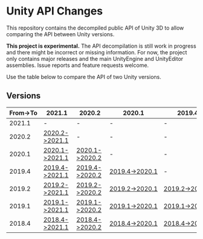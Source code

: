 # Unity API Changes

This repository contains the decompiled public API of Unity 3D to allow comparing the API between Unity versions.

**This project is experimental.** The API decompilation is still work in progress and there might be incorrect or missing information. For now, the project only contains major releases and the main UnityEngine and UnityEditor assemblies. Issue reports and feature requests welcome.

Use the table below to compare the API of two Unity versions.

## Versions

From→To | 2021.1 | 2020.2 | 2020.1 | 2019.4
--- | --- | --- | --- | ---
2021.1 | - | - | - | -
2020.2 | [2020.2->2021.1] | - | - | -
2020.1 | [2020.1->2021.1] | [2020.1->2020.2] | - | -
2019.4 | [2019.4->2021.1] | [2019.4->2020.2] | [2019.4→2020.1] | -
2019.2 | [2019.2->2021.1] | [2019.2->2020.2] | [2019.2→2020.1] | [2019.2→2019.4]
2019.1 | [2019.1->2021.1] | [2019.1->2020.2] | [2019.1→2020.1] | [2019.1→2019.4]
2018.4 | [2018.4->2021.1] | [2018.4->2020.2] | [2018.4→2020.1] | [2018.4→2019.4]

[2020.2->2021.1]: https://github.com/sttz/unity-api-diff/compare/unity/2020.2..unity/2021.1
[2020.1->2021.1]: https://github.com/sttz/unity-api-diff/compare/unity/2020.1..unity/2021.1
[2019.4->2021.1]: https://github.com/sttz/unity-api-diff/compare/unity/2019.4..unity/2021.1
[2019.2->2021.1]: https://github.com/sttz/unity-api-diff/compare/unity/2019.2..unity/2021.1
[2019.1->2021.1]: https://github.com/sttz/unity-api-diff/compare/unity/2019.1..unity/2021.1
[2018.4->2021.1]: https://github.com/sttz/unity-api-diff/compare/unity/2018.4..unity/2021.1

[2020.1->2020.2]: https://github.com/sttz/unity-api-diff/compare/unity/2020.1..unity/2020.2
[2019.4->2020.2]: https://github.com/sttz/unity-api-diff/compare/unity/2019.4..unity/2020.2
[2019.2->2020.2]: https://github.com/sttz/unity-api-diff/compare/unity/2019.2..unity/2020.2
[2019.1->2020.2]: https://github.com/sttz/unity-api-diff/compare/unity/2019.1..unity/2020.2
[2018.4->2020.2]: https://github.com/sttz/unity-api-diff/compare/unity/2018.4..unity/2020.2

[2019.4→2020.1]: https://github.com/sttz/unity-api-diff/compare/unity/2019.4..unity/2020.1
[2019.2→2020.1]: https://github.com/sttz/unity-api-diff/compare/unity/2019.2..unity/2020.1
[2019.1→2020.1]: https://github.com/sttz/unity-api-diff/compare/unity/2019.1..unity/2020.1
[2018.4→2020.1]: https://github.com/sttz/unity-api-diff/compare/unity/2018.4..unity/2020.1

[2019.2→2019.4]: https://github.com/sttz/unity-api-diff/compare/unity/2019.2..unity/2019.4
[2019.1→2019.4]: https://github.com/sttz/unity-api-diff/compare/unity/2019.1..unity/2019.4
[2018.4→2019.4]: https://github.com/sttz/unity-api-diff/compare/unity/2018.4..unity/2019.4
